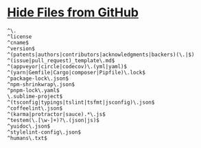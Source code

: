 # [Hide Files from GitHub](https://github.com/sindresorhus/hide-files-on-github)

```
^\.
^license
^cname$
^version$
^(patents|authors|contributors|acknowledgments|backers)(\.|$)
^(issue|pull_request)_template\.md$
^(appveyor|circle|codecov)\.(yml|yaml)$
^(yarn|Gemfile|Cargo|composer|Pipfile)\.lock$
^package-lock\.json$
^npm-shrinkwrap\.json$
^pnpm-lock\.yaml$
\.sublime-project$
^(tsconfig|typings|tslint|tsfmt|jsconfig)\.json$
^coffeelint\.json$
^(karma|protractor|sauce).*\.js$
^testem(\.[\w-]+)?\.(json|js)$
^yuidoc\.json$
^stylelint-config\.json$
^humans\.txt$
```
